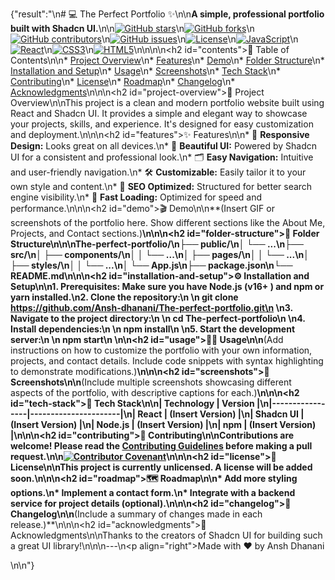 {"result":"\n# 💻 The Perfect Portfolio ✨\n\n**A simple, professional portfolio built with Shadcn UI.**\n\n[![GitHub stars](https://img.shields.io/github/stars/Ansh-dhanani/The-perfect-portfolio?style=for-the-badge)](https://github.com/Ansh-dhanani/The-perfect-portfolio/stargazers)\n[![GitHub forks](https://img.shields.io/github/forks/Ansh-dhanani/The-perfect-portfolio?style=for-the-badge)](https://github.com/Ansh-dhanani/The-perfect-portfolio/network)\n[![GitHub contributors](https://img.shields.io/github/contributors/Ansh-dhanani/The-perfect-portfolio?style=for-the-badge)](https://github.com/Ansh-dhanani/The-perfect-portfolio/graphs/contributors)\n[![GitHub issues](https://img.shields.io/github/issues/Ansh-dhanani/The-perfect-portfolio?style=for-the-badge)](https://github.com/Ansh-dhanani/The-perfect-portfolio/issues)\n[![License](https://img.shields.io/github/license/Ansh-dhanani/The-perfect-portfolio?style=for-the-badge)](LICENSE)\n[![JavaScript](https://img.shields.io/badge/JavaScript-F7DF1E?style=for-the-badge&logo=javascript&logoColor=black)](https://www.javascript.com/)\n[![React](https://img.shields.io/badge/React-20232A?style=for-the-badge&logo=react&logoColor=61DAFB)](https://reactjs.org/)\n[![CSS3](https://img.shields.io/badge/CSS3-1572B6?style=for-the-badge&logo=css3&logoColor=white)](https://www.w3.org/Style/CSS/)\n[![HTML5](https://img.shields.io/badge/HTML5-E34F26?style=for-the-badge&logo=html5&logoColor=white)](https://html.spec.whatwg.org/)\n\n\n<!-- TABLE OF CONTENTS -->\n<h2 id=\"contents\">📑 Table of Contents</h2>\n\n* [Project Overview](#project-overview)\n* [Features](#features)\n* [Demo](#demo)\n* [Folder Structure](#folder-structure)\n* [Installation and Setup](#installation-and-setup)\n* [Usage](#usage)\n* [Screenshots](#screenshots)\n* [Tech Stack](#tech-stack)\n* [Contributing](#contributing)\n* [License](#license)\n* [Roadmap](#roadmap)\n* [Changelog](#changelog)\n* [Acknowledgments](#acknowledgments)\n\n\n<h2 id=\"project-overview\">🚀 Project Overview</h2>\n\nThis project is a clean and modern portfolio website built using React and Shadcn UI. It provides a simple and elegant way to showcase your projects, skills, and experience.  It's designed for easy customization and deployment.\n\n\n<h2 id=\"features\">✨ Features</h2>\n\n* 📱 **Responsive Design:** Looks great on all devices.\n* 🎨 **Beautiful UI:**  Powered by Shadcn UI for a consistent and professional look.\n* 🗂️ **Easy Navigation:**  Intuitive and user-friendly navigation.\n* 🛠️ **Customizable:** Easily tailor it to your own style and content.\n* 📄 **SEO Optimized:**  Structured for better search engine visibility.\n* 🚀 **Fast Loading:**  Optimized for speed and performance.\n\n\n<h2 id=\"demo\">🎬 Demo</h2>\n\n**(Insert GIF or screenshots of the portfolio here.  Show different sections like the About Me, Projects, and Contact sections.)**\n\n\n<h2 id=\"folder-structure\">📂 Folder Structure</h2>\n\n\nThe-perfect-portfolio/\n├── public/\n│   └── ...\n├── src/\n│   ├── components/\n│   │   └── ...\n│   ├── pages/\n│   │   └── ...\n│   ├── styles/\n│   │   └── ...\n│   └── App.js\n├── package.json\n└── README.md\n\n\n<h2 id=\"installation-and-setup\">⚙️ Installation and Setup</h2>\n\n1. **Prerequisites:** Make sure you have Node.js (v16+ ) and npm or yarn installed.\n2. **Clone the repository:**\n   \n   git clone https://github.com/Ansh-dhanani/The-perfect-portfolio.git\n   \n3. **Navigate to the project directory:**\n   \n   cd The-perfect-portfolio\n   \n4. **Install dependencies:**\n   \n   npm install\n   \n5. **Start the development server:**\n   \n   npm start\n   \n\n<h2 id=\"usage\">👨‍💻 Usage</h2>\n\n**(Add instructions on how to customize the portfolio with your own information, projects, and contact details. Include code snippets with syntax highlighting to demonstrate modifications.)**\n\n\n<h2 id=\"screenshots\">📸 Screenshots</h2>\n\n**(Include multiple screenshots showcasing different aspects of the portfolio, with descriptive captions for each.)**\n\n\n<h2 id=\"tech-stack\">🧱 Tech Stack</h2>\n\n| Technology      | Version             |\n|-----------------|----------------------|\n| React           | (Insert Version)      |\n| Shadcn UI       | (Insert Version)      |\n| Node.js         | (Insert Version)      |\n| npm             | (Insert Version)      |\n\n\n<h2 id=\"contributing\">🤝 Contributing</h2>\n\nContributions are welcome! Please read the [Contributing Guidelines](CONTRIBUTING.md) before making a pull request.\n\n[![Contributor Covenant](https://img.shields.io/badge/Contributor%20Covenant-2ecc71?style=for-the-badge)](CODE_OF_CONDUCT.md)\n\n\n<h2 id=\"license\">📜 License</h2>\n\nThis project is currently unlicensed.  A license will be added soon.\n\n\n<h2 id=\"roadmap\">🗺️ Roadmap</h2>\n\n* Add more styling options.\n* Implement a contact form.\n* Integrate with a backend service for project details (optional).\n\n\n<h2 id=\"changelog\">📝 Changelog</h2>\n\n**(Include a summary of changes made in each release.)**\n\n\n<h2 id=\"acknowledgments\">🙏 Acknowledgments</h2>\n\nThanks to the creators of Shadcn UI for building such a great UI library!\n\n\n---\n<p align=\"right\">Made with ❤️ by Ansh Dhanani</p>\n\n"}
